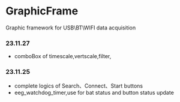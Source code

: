 # GraphicFrame
Graphic framework for USB\BT\WIFI data acquisition

### 23.11.27
- comboBox of timescale,vertscale,filter,

### 23.11.25
- complete logics of Search、Connect、Start buttons
- eeg_watchdog_timer,use for bat status and button status update